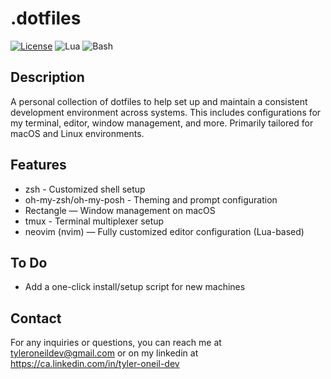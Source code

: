 # .dotfiles

[![License](https://img.shields.io/badge/License-MIT-blue.svg)](https://opensource.org/licenses/MIT)
![Lua](https://img.shields.io/badge/lua-%232C2D72.svg?style=for-the-badge&logo=lua&logoColor=white)
![Bash](https://img.shields.io/badge/Shell_Script-121011?style=for-the-badge&logo=gnu-bash&logoColor=white)

## Description

A personal collection of dotfiles to help set up and maintain a consistent development environment across systems. This includes configurations for my terminal, editor, window management, and more. Primarily tailored for macOS and Linux environments.

## Features

- zsh - Customized shell setup
- oh-my-zsh/oh-my-posh - Theming and prompt configuration
- Rectangle — Window management on macOS
- tmux - Terminal multiplexer setup
- neovim (nvim) — Fully customized editor configuration (Lua-based)

## To Do

- Add a one-click install/setup script for new machines

## Contact

For any inquiries or questions, you can reach me at tyleroneildev@gmail.com
or on my linkedin at https://ca.linkedin.com/in/tyler-oneil-dev
